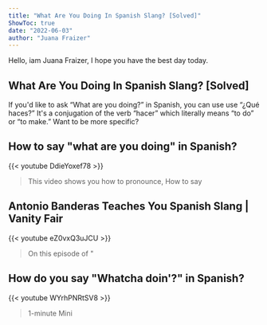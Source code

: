 ```yaml
---
title: "What Are You Doing In Spanish Slang? [Solved]"
ShowToc: true 
date: "2022-06-03"
author: "Juana Fraizer" 
---
```


Hello, iam Juana Fraizer, I hope you have the best day today.
## What Are You Doing In Spanish Slang? [Solved]
If you'd like to ask “What are you doing?” in Spanish, you can use use “¿Qué haces?” It's a conjugation of the verb “hacer” which literally means “to do” or “to make.” Want to be more specific?

## How to say "what are you doing" in Spanish?
{{< youtube DdieYoxef78 >}}
>This video shows you how to pronounce, How to say 

## Antonio Banderas Teaches You Spanish Slang | Vanity Fair
{{< youtube eZ0vxQ3uJCU >}}
>On this episode of "

## How do  you say "Whatcha doin'?" in Spanish?
{{< youtube WYrhPNRtSV8 >}}
>1-minute Mini 

